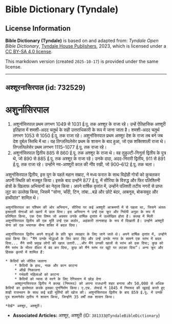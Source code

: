 # Bible Dictionary (Tyndale)

## License Information

**Bible Dictionary (Tyndale)** is based on and adapted from: _Tyndale Open Bible Dictionary_, [Tyndale House Publishers](https://tyndaleopenresources.com/), 2023, which is licensed under a [CC BY-SA 4.0 license](https://creativecommons.org/licenses/by-sa/4.0/legalcode.en).

This markdown version (created `2025-10-17`) is provided under the same license.



--------------------------------

## अश्शूरनासिरपाल (id: 732529)

अशुर्नासिरपाल
=============

1. अशुर्नासिरपाल प्रथम लगभग 1049 से 1031 ई.पू. तक अश्शूर के राजा रहे। उन्हें ऐतिहासिक अश्शूरी इतिहास में शमशी\-अदद चतुर्थ के सही उत्तराधिकारी के रूप में जाना जाता है। शमशी\-अदद चतुर्थ लगभग 1053 से 1050 ई.पू. तक राजा रहे। अशुर्नासिरपाल प्रथम अश्शूर देश के राजा तब बने जब देश दुर्बल स्तिथि में था। यह तिग्लत्पिलेसेर प्रथम के शासन के बाद हुआ, जो एक शक्तिशाली राजा थे। तिग्लत्पिलेसेर प्रथम लगभग 1115–1077 ई.पू. तक राजा रहे।
2. अशुर्नासिरपाल द्वितीय 885 से 860 ई.पू. तक अश्शूर के राजा थे। वह तुकुल्टी\-निनुर्ता द्वितीय के पुत्र थे, जो 890 से 885 ई.पू. तक अश्शूर के राजा रहे। उनके दादा, अदद\-निरारी द्वितीय, 911 से 891 ई.पू. तक राजा रहे। उन्होंने नव\-अश्शूरी काल की नींव रखी, जो 900–612 ई.पू. तक चला। 
  
अशुर्नासिरपाल द्वितीय, इस युग के पहले महान सम्राट, ने मध्य फरात के साथ विद्रोही गोत्रों को कुचलकर अपनी स्थिति को मजबूत किया। इसके बाद उन्होंने 877 ई.पू. में सीरिया के विरुद्ध और फिर पलिश्तिनी क्षेत्रों के खिलाफ अभियानों का नेतृत्व किया। अपने वार्षिक वृत्तांत में, उन्होंने पलिश्ती तटीय नगरों से प्राप्त लूट का उल्लेख किया, जिसमें "सोना, चाँदी, टिन, तांबा...बड़े और छोटे बंदर, आबनूस, बोकसवुद और हाथीदांत" शामिल थे।

    अशुर्नासिरपाल का पश्चिम की ओर अभियान, सीरिया पर कई अश्शूरी आक्रमणों में से पहला था, जिसने अंततः इस्राएली सेनाओं को खतरे में डाल दिया। इस अभियान ने उन्हें एक क्रूर और निर्दयी अगुवा के रूप में प्रतिष्ठित किया, एक ऐसा विषय जो अक्सर उनके वार्षिक वृत्तांत में उल्लेखित होता है। कलह में मिली अशुर्नासिरपाल द्वितीय की एक मूर्ति उन्हें एक कठोर, अहंकारी तानाशाह के रूप में दिखाती है। उन्होंने अश्शूरी सेना को एक भयानक सैन्य शक्ति में बदल दिया।

    अशुर्नासिरपाल द्वितीय अपने शत्रुओं के प्रति क्रूर व्यवहार के लिए जाने जाते थे। अपने वार्षिक वृत्तांत में, उन्होंने दावा किया कि: “मैंने उनके योद्धाओं के सिर काट दिए और उन्हें उनके नगर के सामने एक स्तंभ में बदल दिया... मैंने सभी प्रमुख लोगों की खाल उतारी...और मैंने उनकी खालों से स्तंभ को ढक दिया; कुछ को मैंने स्तंभ के भीतर दीवार में बंद कर दिया, कुछ को मैंने स्तंभ पर खूंटे पर लटका दिया”। अन्य क्रूर और हिंसक कृत्यों में शामिल हैं:

    * कैदियों को जीवित जलाना
        * कैदियों के हाथ, नाक और कान काटना
        * ऑंखें निकालना
        * गर्भवती महिलाओं को काटना
        * कैदियों को प्यास से मरने के लिए रेगिस्तान में छोड़ देना
        अश्शूरनासिरपाल द्वितीय ने कलह (निमरूद) को अपना राजधानी शहर बनाया और 50,000 से अधिक कैदियों का इस्तेमाल करके इसका पुनर्निर्माण किया। ए.एच. लेयार्ड ने 1845 में निमरूद की खुदाई करते हुए शाही राजभवन के साथ कई बड़ी मूर्तियों की खोज की। अशुर्नासिरपाल द्वितीय के बाद 859 ई.पू. में उनके पुत्र शल्मनेसेर तृतीय ने शासन किया, जिन्होंने 35 वर्षों तक शासन किया।

    *देखें* अश्शूर, अश्शूरी।

* **Associated Articles:** अश्शूर, अश्शूरी (ID: `381333@TyndaleBibleDictionary`)

